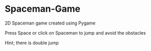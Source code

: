 # Spaceman-Game
2D Spaceman game created using Pygame

Press Space or click on Spaceman to jump and avoid the obstacles

Hint; there is double jump

